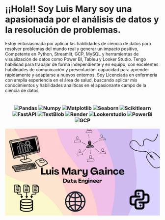 # ¡¡Hola!! Soy Luis Mary soy una apasionada por el análisis de datos y la resolución de problemas.

Estoy entusiasmada por aplicar las habilidades de ciencia de datos para resolver problemas del mundo real y generar un impacto positivo, Competente en Python, Streamlit, GCP, MySQL y herramientas de visualización de datos como Power BI, Tableu y Looker Studio.
Tengo habilidad para trabajar de forma independiente y en equipo, con excelentes habilidades de comunicación y presentación. capacidad para aprender rápidamente y adaptarse a nuevos entornos.
Soy Licenciada en enfermería con amplia experiencia en el área de salud, buscando aplicar mis conocimientos y habilidades analíticas en el apasionante campo de la ciencia de datos.

# <h3 align=center> ![Pandas](https://img.shields.io/badge/-Pandas-333333?style=flat&logo=pandas) ![Numpy](https://img.shields.io/badge/-Numpy-333333?style=flat&logo=numpy) ![Matplotlib](https://img.shields.io/badge/-Matplotlib-333333?style=flat&logo=matplotlib) ![Seaborn](https://img.shields.io/badge/-Seaborn-333333?style=flat&logo=seaborn) ![Scikitlearn](https://img.shields.io/badge/-Scikitlearn-333333?style=flat&logo=scikitlearn) ![FastAPI](https://img.shields.io/badge/-FastAPI-333333?style=flat&logo=fastapi) ![TextBlob](https://img.shields.io/badge/-TextBlob-333333?style=flat&logo=textblob) ![Render](https://img.shields.io/badge/-Render-333333?style=flat&logo=render) ![Lookerstudio](https://img.shields.io/badge/-Lookerstudio-333333?style=flat&logo=Lokeerstudio) ![PowerBi](https://img.shields.io/badge/-Powerbi-333333?style=flat&logo=Powerbi) ![GCP](https://img.shields.io/badge/-GCP-333333?style=flat&logo=GCP) 

![imagen presen](/Luis%20Mary%20Gaince.jpg)
